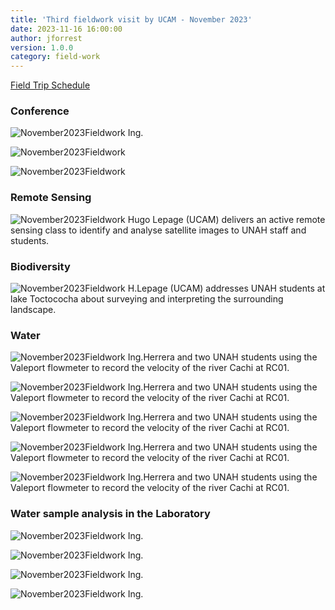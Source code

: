 ```yaml
---
title: 'Third fieldwork visit by UCAM - November 2023'
date: 2023-11-16 16:00:00 
author: jforrest
version: 1.0.0
category: field-work
---
```



[Field Trip Schedule](/assets/posts/UCAM_schedule_Nov23.pdf)


### Conference

![November2023Fieldwork](/assets/Conf.HLE.JPG)
Ing.


![November2023Fieldwork](/assets/Conf.EBA.JPG)


![November2023Fieldwork](/assets/Conf.JFO.JPG)



### Remote Sensing

![November2023Fieldwork](/assets/posts/xxxxxx.JPG)
Hugo Lepage (UCAM) delivers an active remote sensing class to identify and analyse satellite images to UNAH staff and students.




### Biodiversity

![November2023Fieldwork](/assets/posts/xxxxxxx.jpg)
H.Lepage (UCAM) addresses UNAH students at lake Toctococha about surveying and interpreting the surrounding landscape.




### Water 

![November2023Fieldwork](/assets/RC01.JPG)
Ing.Herrera and two UNAH students using the Valeport flowmeter to record the velocity of the river Cachi at RC01.


![November2023Fieldwork](/assets/RC02.JPG)
Ing.Herrera and two UNAH students using the Valeport flowmeter to record the velocity of the river Cachi at RC01.


![November2023Fieldwork](/assets/Q1.1.JPG)
Ing.Herrera and two UNAH students using the Valeport flowmeter to record the velocity of the river Cachi at RC01.


![November2023Fieldwork](/assets/Q1.3.JPG)
Ing.Herrera and two UNAH students using the Valeport flowmeter to record the velocity of the river Cachi at RC01.


![November2023Fieldwork](/assets/Q2.3.JPG)
Ing.Herrera and two UNAH students using the Valeport flowmeter to record the velocity of the river Cachi at RC01.



### Water sample analysis in the Laboratory

![November2023Fieldwork](/assets/11.23Lab1.JPG)
Ing.


![November2023Fieldwork](/assets/11.23Lab2.JPG)
Ing.


![November2023Fieldwork](/assets/11.23Lab3.JPG)
Ing.


![November2023Fieldwork](/assets/11.23Lab4.JPG)
Ing.


